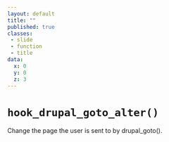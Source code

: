 ```yaml
---
layout: default
title: ""
published: true
classes:
 - slide
 - function
 - title
data:
  x: 0
  y: 0
  z: 3
---
```


<h1><code>hook_drupal_goto_alter()</code></h1>

Change the page the user is sent to by drupal_goto().

